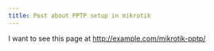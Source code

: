 ```yaml
---
title: Post about PPTP setup in mikrotik
---
```


I want to see this page at http://example.com/mikrotik-pptp/
